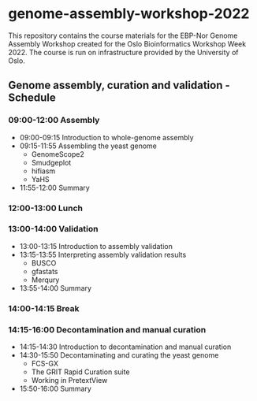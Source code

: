 # genome-assembly-workshop-2022

This repository contains the course materials for the EBP-Nor Genome Assembly Workshop created for the Oslo Bioinformatics Workshop Week 2022. The course is run on infrastructure provided by the University of Oslo. 

## Genome assembly, curation and validation - Schedule

### 09:00-12:00 Assembly

* 09:00-09:15 Introduction to whole-genome assembly
* 09:15-11:55 Assembling the yeast genome
  * GenomeScope2
  * Smudgeplot
  * hifiasm
  * YaHS
* 11:55-12:00 Summary

### 12:00-13:00 Lunch

### 13:00-14:00 Validation
* 13:00-13:15 Introduction to assembly validation
* 13:15-13:55 Interpreting assembly validation results
  * BUSCO
  * gfastats
  * Merqury
* 13:55-14:00 Summary

### 14:00-14:15 Break

### 14:15-16:00 Decontamination and manual curation
* 14:15-14:30 Introduction to decontamination and manual curation
* 14:30-15:50 Decontaminating and curating the yeast genome
  * FCS-GX
  * The GRIT Rapid Curation suite
  * Working in PretextView
* 15:50-16:00 Summary
